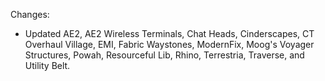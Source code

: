 Changes:

* Updated AE2, AE2 Wireless Terminals, Chat Heads, Cinderscapes, CT Overhaul Village, EMI, Fabric Waystones, ModernFix, Moog's Voyager Structures, Powah, Resourceful Lib, Rhino, Terrestria, Traverse, and Utility Belt.
